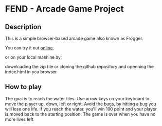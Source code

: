 # FEND - Arcade Game Project

## Description

This is a simple browser-based arcade game also known as Frogger.

You can try it out [online](https://esterkane.github.io/frontend-nanodegree-arcade-game/),

or on your local mashine by:

downloading the zip file or cloning the github repository and openning the index.html in you browser


## How to play 

The goal is to reach the water tiles. Use arrow keys on your keyboard to move the player up, down, left or right. Avoid the bugs, by hitting a bug you will lose one life. If you reach the water, you'll win 100 point and your player is moved back to the starting position. The game is over when you have no more lives left.



